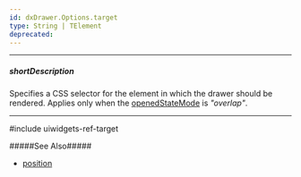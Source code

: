 ```yaml
---
id: dxDrawer.Options.target
type: String | TElement
deprecated: 
---
```

---
##### shortDescription
Specifies a CSS selector for the element in which the drawer should be rendered. Applies only when the [openedStateMode](/api-reference/10%20UI%20Components/dxDrawer/1%20Configuration/openedStateMode.md '/Documentation/ApiReference/UI_Components/dxDrawer/Configuration/#openedStateMode') is *"overlap"*.

---
#include uiwidgets-ref-target

#####See Also#####
- [position](/api-reference/10%20UI%20Components/dxDrawer/1%20Configuration/position.md '/Documentation/ApiReference/UI_Components/dxDrawer/Configuration/#position')
